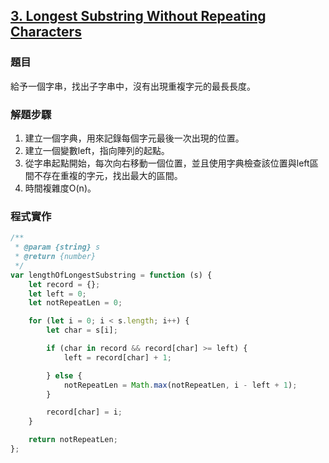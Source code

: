## [3. Longest Substring Without Repeating Characters](https://leetcode.com/problems/longest-substring-without-repeating-characters/?envType=study-plan-v2&envId=top-interview-150 "Title")

### 題目
給予一個字串，找出子字串中，沒有出現重複字元的最長長度。

### 解題步驟
1. 建立一個字典，用來記錄每個字元最後一次出現的位置。
2. 建立一個變數left，指向陣列的起點。
3. 從字串起點開始，每次向右移動一個位置，並且使用字典檢查該位置與left區間不存在重複的字元，找出最大的區間。
4. 時間複雜度O(n)。

### 程式實作

```javascript
/**
 * @param {string} s
 * @return {number}
 */
var lengthOfLongestSubstring = function (s) {
    let record = {};
    let left = 0;
    let notRepeatLen = 0;

    for (let i = 0; i < s.length; i++) {
        let char = s[i];

        if (char in record && record[char] >= left) {
            left = record[char] + 1;

        } else {
            notRepeatLen = Math.max(notRepeatLen, i - left + 1);
        }

        record[char] = i;
    }

    return notRepeatLen;
};

```

